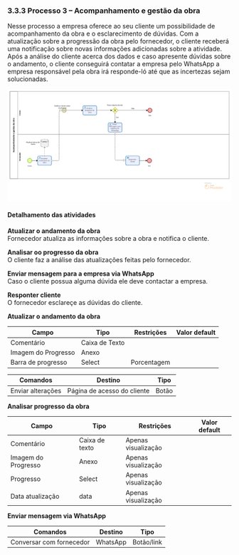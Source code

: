 ### 3.3.3 Processo 3 – Acompanhamento e gestão da obra

Nesse processo a empresa oferece ao seu cliente um possibilidade de acompanhamento da obra e o esclarecimento de dúvidas. Com a atualização sobre a progressão da obra pelo fornecedor, o cliente receberá uma notificação sobre novas informações adicionadas sobre a atividade. Após a análise do cliente acerca dos dados e caso apresente dúvidas sobre o andamento, o cliente conseguirá contatar a empresa pelo WhatsApp a empresa responsável pela obra irá responde-ló até que as incertezas sejam solucionadas.

![Exemplo de um Modelo BPMN do PROCESSO 3](images/acompanhamentoGestaoObra.png "Modelo BPMN do Processo 3.")


#### Detalhamento das atividades

**Atualizar o andamento da obra**<br>
Fornecedor atualiza as informações sobre a obra e notifica o cliente.

**Analisar oo progresso da obra**<br>
O cliente faz a análise das atualizações feitas pelo fornecedor.

**Enviar mensagem para a empresa via WhatsApp**<br>
Caso o cliente possua alguma dúvida ele deve contactar a empresa.

**Responter cliente**<br>
O fornecedor esclareçe as dúvidas do cliente.

**Atualizar o andamento da obra**

| **Campo**       | **Tipo**         | **Restrições** | **Valor default** |
| ---             | ---              | ---            | ---               |
| Comentário      | Caixa de Texto   |                |                   |
| Imagem do Progresso | Anexo      |                |                   |
| Barra de progresso | Select        | Porcentagem    |                   |

| **Comandos**         |  **Destino**                   | **Tipo** |
| ---                  | ---                            | ---      |
| Enviar alterações    | Página de acesso do cliente    | Botão  |

**Analisar progresso da obra**

| **Campo**       | **Tipo**         | **Restrições** | **Valor default** |
| ---             | ---              | ---            | ---               |
| Comentário      | Caixa de texto   | Apenas visualização |              |
| Imagem do Progresso | Anexo      | Apenas visualização |              |
| Progresso | Select        | Apenas visualização |              |
| Data atualização | data        | Apenas visualização |              |
  
**Enviar mensagem via WhatsApp**

| **Comandos**         |  **Destino**                   | **Tipo** |
| ---                  | ---                            | ---      |
| Conversar com fornecedor | WhatsApp                   | Botão/link |

